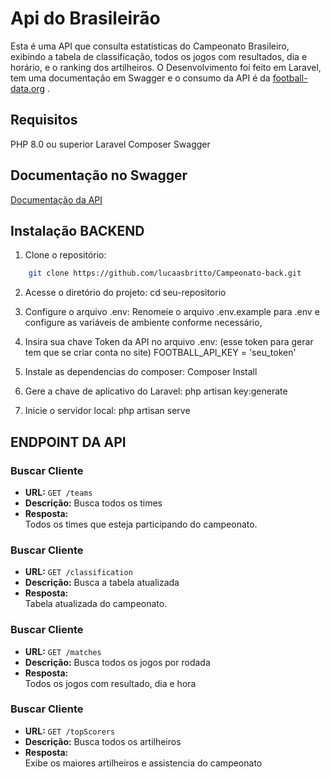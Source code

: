 # Api do Brasileirão
Esta é uma API que consulta estatisticas do Campeonato Brasileiro, exibindo a tabela de classificação, todos os jogos com resultados, dia e horário, e o ranking dos artilheiros. O Desenvolvimento foi feito em Laravel, tem uma documentação em Swagger e o consumo da API é da  [football-data.org](https://www.football-data.org/) .

## Requisitos
PHP 8.0 ou superior
Laravel
Composer
Swagger

## Documentação no Swagger
[Documentação da API](https://lucasbritto.com/football/api/documentation)


## Instalação BACKEND

1. Clone o repositório:
```bash    
    git clone https://github.com/lucaasbritto/Campeonato-back.git
```

2. Acesse o diretório do projeto:
    cd seu-repositorio

3. Configure o arquivo .env:
    Renomeie o arquivo .env.example para .env e configure as variáveis de ambiente conforme necessário,

4. Insira sua chave Token da API no arquivo .env: (esse token para gerar tem que se criar conta no site)
    FOOTBALL_API_KEY = 'seu_token'

5. Instale as dependencias do composer:
    Composer Install

6. Gere a chave de aplicativo do Laravel:
    php artisan key:generate

7. Inicie o servidor local:
    php artisan serve


## ENDPOINT DA API


### Buscar Cliente

- **URL:** `GET /teams`
- **Descrição:** Busca todos os times
- **Resposta:**    
    Todos os times que esteja participando do campeonato.


### Buscar Cliente
- **URL:** `GET /classification`
- **Descrição:** Busca a tabela atualizada
- **Resposta:**    
    Tabela atualizada do campeonato.


### Buscar Cliente
- **URL:** `GET /matches`
- **Descrição:** Busca todos os jogos por rodada
- **Resposta:**    
    Todos os jogos com resultado, dia e hora

### Buscar Cliente
- **URL:** `GET /topScorers`
- **Descrição:** Busca todos os artilheiros
- **Resposta:**    
    Exibe os maiores artilheiros e assistencia do campeonato

